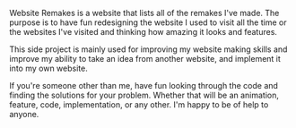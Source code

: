 Website Remakes is a website that lists all of the remakes I've made.
The purpose is to have fun redesigning the website I used to visit all the time or the websites I've visited and thinking how amazing it looks and features.

This side project is mainly used for improving my website making skills and improve my ability to take an idea from another website, and implement it into my own website.

If you're someone other than me, have fun looking through the code and finding the solutions for your problem. Whether that will be an animation,
feature, code, implementation, or any other. I'm happy to be of help to anyone.
